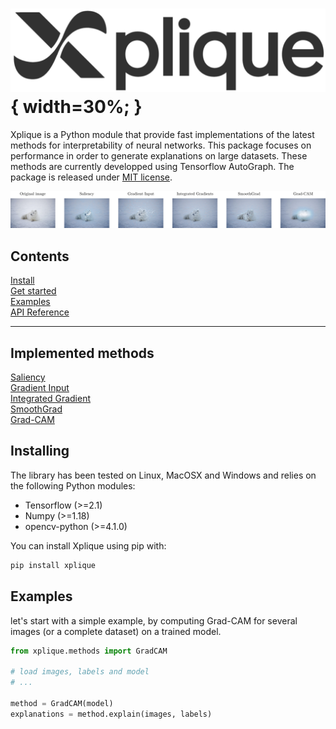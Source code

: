 # ![Xplique](./assets/typo.png){ width=30%; }

Xplique is a Python module that provide fast implementations of the latest methods for 
interpretability of neural networks. This package focuses on performance in order to generate 
explanations on large datasets. These methods are currently developped using Tensorflow AutoGraph.
The package is released under [MIT license](https://choosealicense.com/licenses/mit).

![example of results](./assets/samples.jpg)

## Contents

[Install](#installing) <br>
[Get started](#) <br>
[Examples](#) <br>
[API Reference](api.md) <br>

---

## Implemented methods

[Saliency](./api/saliency.md) <br>
[Gradient Input](./api/gradient_input.md) <br>
[Integrated Gradient](./api/integrated_gradients.md) <br>
[SmoothGrad](./api/smoothgrad.md) <br>
[Grad-CAM](./api/grad_cam.md) <br>



## Installing

The library has been tested on Linux, MacOSX and Windows and relies on the following Python modules:

* Tensorflow (>=2.1)
* Numpy (>=1.18)
* opencv-python (>=4.1.0)

You can install Xplique using pip with:

```bash
pip install xplique
```

## Examples

let's start with a simple example, by computing Grad-CAM for several images (or a complete dataset)
on a trained model.

```python
from xplique.methods import GradCAM

# load images, labels and model
# ...

method = GradCAM(model)
explanations = method.explain(images, labels)
```
